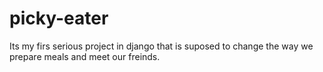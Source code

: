 # picky-eater
Its my firs serious project in django that is suposed to change the way we prepare meals and meet our freinds.
